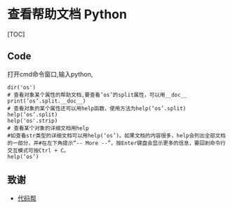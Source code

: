 # 查看帮助文档 Python

[TOC]

## Code

打开cmd命令窗口,输入python,

```
dir('os')
# 查看对象某个属性的帮助文档,要查看’os’的split属性，可以用__doc__
print(’os’.split.__doc__)
# 查看对象的某个属性还可以用help函数，使用方法为help(‘os’.split)
help(‘os’.split)
help('os'.strip)
# 查看某个对象的详细文档用help
#如查看str类型的详细文档可以用help(‘os’)。如果文档的内容很多，help会列出全部文档的一部分，并#在左下角提示“-- More --”，按Enter键盘会显示更多的信息，要回到命令行交互模式可按Ctrl + C。
help(‘os’)

```



## 致谢

* [代码帮](https://www.cnblogs.com/IT-LearnHall/p/9426362.html)